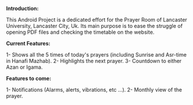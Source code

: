 
**Introduction:**

This Android Project is a dedicated effort for the Prayer Room of Lancaster University, Lancaster City, Uk. 
Its main purpose is to ease the struggle of opening PDF files and checking the timetable on the website.

**Current Features:**

1- Shows all the 5 times of today's prayers (including Sunrise and Asr-time in Hanafi Mazhab).
2- Highlights the next prayer. 
3- Countdown to either Azan or Igama.

**Features to come:**

1- Notifications (Alarms, alerts, vibrations, etc ...). 
2- Monthly view of the prayer.